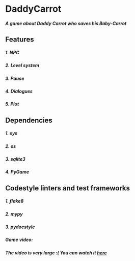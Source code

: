 # DaddyCarrot
##### A game about Daddy Carrot who saves his Baby-Carrot
## Features
##### 1. NPС
##### 2. Level system
##### 3. Pause
##### 4. Dialogues
##### 5. Plot
## Dependencies 
##### 1. sys
##### 2. os
##### 3. sqlite3
##### 4. PyGame
## Codestyle linters and test frameworks
##### 1. flake8
##### 2. mypy
##### 3. pydocstyle
##### Game video:
##### The video is very large :( You can watch it [here](https://disk.yandex.ru/i/XO28lVVmDA29kw)
